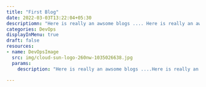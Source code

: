 ```yaml
---
title: "First Blog"
date: 2022-03-03T13:22:04+05:30
descriptiomn: "Here is really an awsome blogs .... Here is really an awsome blogs ....Here is really an awsome blogs ....Here is really an awsome blogs ....Here is really an awsome blogs ....Here is really an awsome blogs ....Here is really an awsome blogs ....Here is really an awsome blogs ....Here is really an awsome blogs ....Here is really an awsome blogs ....Here is really an awsome blogs ....Here is really an awsome blogs ....Here is really an awsome blogs ....Here is really an awsome blogs ....Here is really an awsome blogs ....Here is really an awsome blogs ....Here is really an awsome blogs ....Here is really an awsome blogs ....Here is really an awsome blogs ....Here is really an awsome blogs ....Here is really an awsome blogs ....Here is really an awsome blogs ....Here is really an awsome blogs ....Here is really an awsome blogs ....Here is really an awsome blogs ....Here is really an awsome blogs ....Here is really an awsome blogs ....Here is really an awsome blogs ....Here is really an awsome blogs ....Here is really an awsome blogs ....Here is really an awsome blogs ....Here is really an awsome blogs ...."
categories: DevOps
displayInMenu: true
draft: false
resources:
- name: DevOpsImage
  src: img/cloud-sun-logo-260nw-1035026638.jpg
  params:
    description: "Here is really an awsome blogs ....Here is really an awsome blogs ....Here is really an awsome blogs ....Here is really an awsome blogs ....Here is really an awsome blogs ....Here is really an awsome blogs ....Here is really an awsome blogs ....Here is really an awsome blogs ....Here is really an awsome blogs ...."

---
```


